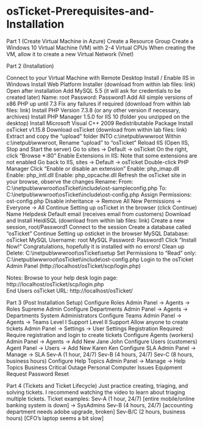 # osTicket-Prerequisites-and-Installation
Part 1 (Create Virtual Machine in Azure)
Create a Resource Group
Create a Windows 10 Virtual Machine (VM) with 2-4 Virtual CPUs
When creating the VM, allow it to create a new Virtual Network (Vnet)

Part 2 (Installation)

Connect to your Virtual Machine with Remote Desktop
Install / Enable IIS in Windows
Install Web Platform Installer (download from within lab files: link)
Open after installation
Add MySQL 5.5 (it will ask for credentials to be created later)
Name: root
Password: Password1
Add All simple versions of x86 PHP up until 7.3
Fix any failures if required (download from within lab files: link)
Install PHP Version 7.3.8 (or any other version if necessary, archives)
Install PHP Manager 1.5.0 for IIS 10 (folder you unzipped on the desktop)
Install Microsoft Visual C++ 2009 Redistributable Package
Install osTicket v1.15.8
Download osTicket (download from within lab files: link)
Extract and copy the “upload” folder INTO c:\inetpub\wwwroot
Within c:\inetpub\wwwroot, Rename “upload” to “osTicket”
Reload IIS (Open IIS, Stop and Start the server)
Go to sites -> Default -> osTicket
On the right, click “Browse *:80”
Enable Extensions in IIS: Note that some extensions are not enabled
Go back to IIS, sites -> Default -> osTicket
Double-click PHP Manager
Click “Enable or disable an extension”
Enable: php_imap.dll
Enable: php_intl.dll
Enable: php_opcache.dll
Refresh the osTicket site in your browse, observe the changes
Rename:
	From: C:\inetpub\wwwroot\osTicket\include\ost-sampleconfig.php
	To: C:\inetpub\wwwroot\osTicket\include\ost-config.php
Assign Permissions: ost-config.php
Disable inheritance -> Remove All
New Permissions -> Everyone -> All
Continue Setting up osTicket in the browser (click Continue)
Name Helpdesk
Default email (receives email from customers)
Download and Install HeidiSQL (download from within lab files: link)
Create a new session, root/Password1
Connect to the session
Create a database called “osTicket”
Continue Setting up osticket in the browser
MySQL Database: osTicket
MySQL Username: root
MySQL Password: Password1
Click “Install Now!”
Congratulations, hopefully it is installed with no errors!
Clean up
Delete: C:\inetpub\wwwroot\osTicket\setup
Set Permissions to “Read” only: C:\inetpub\wwwroot\osTicket\include\ost-config.php
Login to the osTicket Admin Panel (http://localhost/osTicket/scp/login.php)

Notes:
Browse to your help desk login page: http://localhost/osTicket/scp/login.php  
End Users osTicket URL: http://localhost/osTicket/ 

Part 3 (Post Installation Setup)
Configure Roles
Admin Panel -> Agents -> Roles
Supreme Admin
Configure Departments
Admin Panel -> Agents -> Departments
System Administrators
Configure Teams
Admin Panel -> Agents -> Teams
Level I Support
Level II Support
Allow anyone to create tickets
Admin Panel -> Settings -> User Settings
Registration Required: Require registration and login to create tickets 
Configure Agents (workers)
Admin Panel -> Agents -> Add New
Jane
John
Configure Users (customers)
Agent Panel -> Users -> Add New
Karen
Ken
Configure SLA
Admin Panel -> Manage -> SLA
Sev-A (1 hour, 24/7)
Sev-B (4 hours, 24/7)
Sev-C (8 hours, business hours)
Configure Help Topics
Admin Panel -> Manage -> Help Topics
Business Critical Outage
Personal Computer Issues
Equipment Request
Password Reset

Part 4 (Tickets and Ticket Lifecycle)
Just practice creating, triaging, and solving tickets. I recommend watching the video to learn about triaging multiple tickets.
Ticket examples:
Sev-A (1 hour, 24/7) [entire mobile/online banking system is down] -> SysAdmins
Sev-B (4 hours, 24/7) [accounting department needs adobe upgrade, broken]
Sev-B/C (2 hours, business hours) [CFO’s laptop seems a bit slow]
